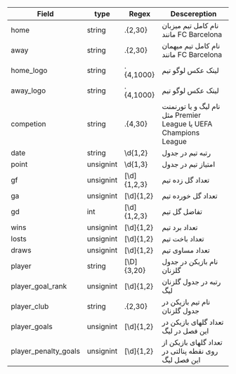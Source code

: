 Field |  type   | Regex | Descereption
----- |---------|-------|--------------
home |  string  | .{2,30} | نام کامل تیم میزبان مانند FC Barcelona
away |  string  | .{2,30} | نام کامل تیم میهمان مانند FC Barcelona
home_logo |  string  | .{4,1000} | لینک عکس لوگو تیم
away_logo |  string  | .{4,1000} | لینک عکس لوگو تیم
competion |  string  | .{4,30} | نام لیگ و یا تورنمنت مثل Premier League یا UEFA Champions League
date |  string  | \d{1,2} | رتبه تیم در جدول
point |  unsignint  | \d{1,3} | امتیاز تیم در جدول
gf |  unsignint  | [\d]{1,2,3} | تعداد گل زده تیم
ga |  unsignint  | [\d]{1,2} | تعداد گل خورده تیم
gd |  int  | [\d]{1,2,3} | تفاضل گل تیم
wins |  unsignint  | [\d]{1,2} | تعداد برد تیم
losts |  unsignint  | [\d]{1,2} | تعداد باخت تیم
draws |  unsignint  | [\d]{1,2} | تعداد مساوی تیم
player |  string  | [\D]{3,20} | نام بازیکن در جدول گلزنان
player_goal_rank |  unsignint  | [\d]{1,2} | رتبه در جدول گلزنان لیگ
player_club |  string  | .{2,30} | نام تیم بازیکن در جدول گلزنان
player_goals |  unsignint  | [\d]{1,2} | تعداد گلهای بازیکن در این فصل در لیگ
player_penalty_goals |  unsignint  | [\d]{1,2} | تعداد گلهای بازیکن از روی نقطه پنالتی در این فصل لیگ

